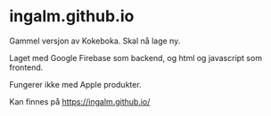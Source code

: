 # ingalm.github.io

Gammel versjon av Kokeboka. Skal nå lage ny.

Laget med Google Firebase som backend, og html og javascript som frontend.

Fungerer ikke med Apple produkter.

Kan finnes på https://ingalm.github.io/
